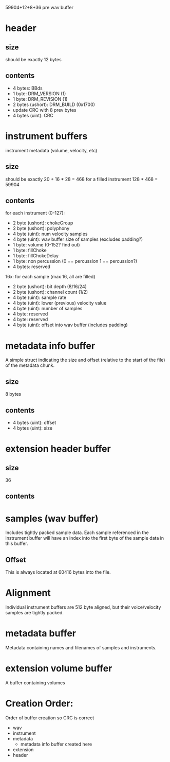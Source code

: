 59904+12+8+36 pre wav buffer
# header
## size
should be exactly 12 bytes
## contents
- 4 bytes: BBds
- 1 byte: DRM_VERSION (1)
- 1 byte: DRM_REVISION (1)
- 2 bytes (ushort): DRM_BUILD (0x1700) 
- update CRC with 8 prev bytes
- 4 bytes (uint): CRC

# instrument buffers  
instrument metadata (volume, velocity, etc)
## size
should be exactly 20 + 16 * 28 = 468 for a filled instrument
128 * 468 = 59904
## contents
for each instrument (0-127):
- 2 byte (ushort): chokeGroup
- 2 byte (ushort): polyphony
- 4 byte (uint): num velocity samples
- 4 byte (uint): wav buffer size of samples (excludes padding?)
- 1 byte: volume (0-152? find out)
- 1 byte: fillChoke
- 1 byte: fillChokeDelay
- 1 byte: non percussion (0 == percussion 1 == percussion?)
- 4 bytes: reserved

16x: for each sample (max 16, all are filled)
- 2 byte (ushort): bit depth (8/16/24)
- 2 byte (ushort): channel count (1/2)
- 4 byte (uint): sample rate
- 4 byte (uint): lower (previous) velocity value
- 4 byte (uint): number of samples
- 4 byte: reserved
- 4 byte: reserved
- 4 byte (uint): offset into wav buffer (includes padding)

# metadata info buffer
A simple struct indicating the size and offset (relative to the start of the file) of the metadata chunk.
## size
8 bytes
## contents
- 4 bytes (uint): offset
- 4 bytes (uint): size
# extension header buffer
## size
36
## contents

# samples (wav buffer) 
Includes tightly packed sample data. Each sample referenced in the instrument buffer will have an index into the first byte of the sample data in this buffer.

## Offset
This is always located at 60416 bytes into the file.

# Alignment
Individual instrument buffers are 512 byte aligned, but their voice/velocity samples are tightly packed.

# metadata buffer
Metadata containing names and filenames of samples and instruments.

# extension volume buffer
A buffer containing volumes

# Creation Order:
Order of buffer creation so CRC is correct
- wav
- instrument
- metadata
    - metadata info buffer created here
- extension
- header